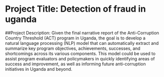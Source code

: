 # Project Title: Detection of fraud in uganda

##Project Description: Given the final narrative report of the Anti-Corruption Country Threshold (ACT) program in Uganda, the goal is to develop a natural language processing (NLP) model that can automatically extract and summarize key program objectives, achievements, successes, and shortcomings across its various components. This model could be used to assist program evaluators and policymakers in quickly identifying areas of success and improvement, as well as informing future anti-corruption initiatives in Uganda and beyond.

